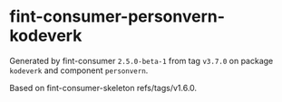 # fint-consumer-personvern-kodeverk

Generated by fint-consumer `2.5.0-beta-1` from tag `v3.7.0` on package `kodeverk` and component `personvern`.

Based on fint-consumer-skeleton refs/tags/v1.6.0.
